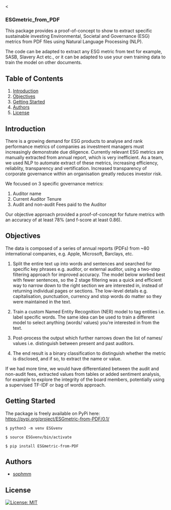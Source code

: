<
### ESGmetric_from_PDF

This package provides a proof-of-concept to show to extract specific sustainable investing Environmental, 
Societal and Governance (ESG) metrics from PDF files using Natural Language 
Processing (NLP). 

The code can be adapted to extract any ESG metric from text for example, SASB, Slavery Act etc., 
or it can be adapted to use your own training data to train the model on other documents.

## Table of Contents
1. [Introduction](#introduction)
2. [Objectives](#objectives)
3. [Getting Started](#getting_started)
4. [Authors](#authors)
5. [License](#license)

<a name="introduction"></a>
## Introduction

There is a growing demand for ESG products to analyse and rank performance metrics of companies
as investment managers must increasingly demonstrate due diligence. Currently relevant ESG 
metrics are manually extracted from annual report, which is very inefficient. As a team, 
we used NLP to automate extract of these metrics, increasing 
efficiency, reliablity, transparency and vertification. Increased transparency of 
corporate governance within an organisation greatly reduces investor risk. 

We focused on 3 specific governance metrics:

1. Auditor name
2. Current Auditor Tenure
3. Audit and non-audit Fees paid to the Auditor

Our objective approach provided a proof-of-concept for future metrics with
an accuracy of at least 78% (and f-score at least 0.86).


<a name="objectives"></a>
## Objectives

The data is composed of a series of annual reports (PDFs) from ~80 international companies,
e.g. Apple, Microsoft, Barclays, etc. 

1. Split the entire text up into words and sentences and searched for specific key phrases 
e.g. auditor, or external auditor, using a two-step filtering approach for improved accuracy.
The model below worked best with fewer sentences, so the 2 stage filtering was a quick and 
efficient way to narrow down to the right section we are interested in, instead of 
returning individual pages or sections. The low-level details e.g. capitalisation, 
punctuation, currency and stop words do matter so they were maintained in the text. 

2. Train a custom Named Entity Recognition (NER) model to tag entities 
i.e. label specific words. The same idea can be used to train a different model 
to select anything (words/ values) you’re interested in from the text. 

3. Post-process the output which further narrows down the list of names/ values
i.e. distinguish between present and past auditors.

4. The end result is a binary classification to distinguish whether the metric is 
disclosed, and if so, to extract the name or value.

If we had more time, we would have differentiated between the audit 
and non-audit fees, extracted values from tables or added sentiment analysis, 
for example to explore the integrity of the board members, potentially using a supervised
TF-IDF or bag of words approach.


<a name="getting_started"></a>
## Getting Started

The package is freely available on PyPi here: https://pypi.org/project/ESGmetric-from-PDF/0.1/

 `$ python3 -m venv ESGvenv`

 `$ source ESGvenv/bin/activate`

 `$ pip install ESGmetric-from-PDF`

<a name="authors"></a>
## Authors

* [sophmm](https://github.com/sophmm)

<a name="license"></a>

## License
[![License: MIT](https://img.shields.io/badge/License-MIT-yellow.svg)](https://opensource.org/licenses/MIT)

